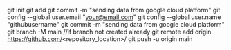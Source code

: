 git init
git add <Directory or file>
git commit -m "sending data from google cloud platform"
git config --global user.email "your@email.com"
git config --global user.name "githubusername"
git commit -m "sending data from google cloud platform"
git branch -M main //if branch not created already
git remote add origin https://github.com/<repository_location>/
git push -u origin main
